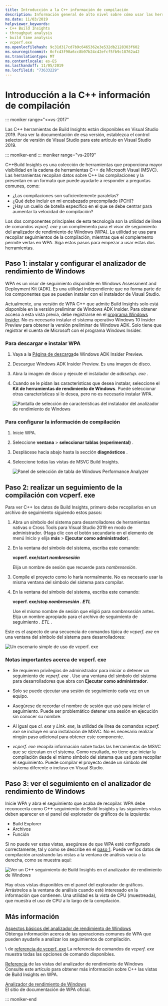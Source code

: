 ```yaml
---
title: Introducción a la C++ información de compilación
description: Información general de alto nivel sobre cómo usar las herramientas de análisis de rendimiento en tiempo de compilación que forman C++ parte de la información de compilación.
ms.date: 11/03/2019
helpviewer_keywords:
- C++ Build Insights
- throughput analysis
- build time analysis
- vcperf.exe
ms.openlocfilehash: 9c31d317cd7b9c6465362e3e532db2128303f602
ms.sourcegitcommit: 0cfc43f90a6cc8b97b24c42efcf5fb9c18762a42
ms.translationtype: MT
ms.contentlocale: es-ES
ms.lasthandoff: 11/05/2019
ms.locfileid: "73633229"
---
```

# <a name="get-started-with-c-build-insights"></a>Introducción a la C++ información de compilación

::: moniker range="<=vs-2017"

Las C++ herramientas de Build Insights están disponibles en Visual Studio 2019. Para ver la documentación de esa versión, establezca el control selector de versión de Visual Studio para este artículo en Visual Studio 2019.

::: moniker-end
::: moniker range="vs-2019"

C++Build Insights es una colección de herramientas que proporciona mayor visibilidad en la cadena de herramientas C++ de Microsoft Visual (MSVC). Las herramientas recopilan datos sobre C++ las compilaciones y la presentan en un formato que puede ayudarle a responder a preguntas comunes, como:

- ¿Las compilaciones son suficientemente paralelas?
- ¿Qué debo incluir en mi encabezado precompilado (PCH)?
- ¿Hay un cuello de botella específico en el que se debe centrar para aumentar la velocidad de compilación?

Los dos componentes principales de esta tecnología son la utilidad de línea de comandos *vcperf. exe* y un complemento para el visor de seguimiento del analizador de rendimiento de Windows (WPA). La utilidad se usa para recopilar seguimientos de la compilación, mientras que el complemento permite verlas en WPA. Siga estos pasos para empezar a usar estas dos herramientas.

## <a name="step-1-install-and-configure-windows-performance-analyzer"></a>Paso 1: instalar y configurar el analizador de rendimiento de Windows

WPA es un visor de seguimiento disponible en Windows Assessment and Deployment Kit (ADK). Es una utilidad independiente que no forma parte de los componentes que se pueden instalar con el instalador de Visual Studio.

Actualmente, una versión de WPA C++ que admite Build Insights solo está disponible en la versión preliminar de Windows ADK Insider. Para obtener acceso a esta vista previa, debe registrarse en el [programa Windows Insider](https://insider.windows.com). No es necesario instalar el sistema operativo Windows 10 Insider Preview para obtener la versión preliminar de Windows ADK. Solo tiene que registrar el cuenta de Microsoft con el programa Windows Insider.

### <a name="to-download-and-install-wpa"></a>Para descargar e instalar WPA

1. Vaya a la [Página de descarga](https://www.microsoft.com/software-download/windowsinsiderpreviewADK)de Windows ADK Insider Preview.

1. Descargue Windows ADK Insider Preview. Es una imagen de disco.

1. Abra la imagen de disco y ejecute el instalador de *adksetup. exe* .

1. Cuando se le pidan las características que desea instalar, seleccione el **Kit de herramientas de rendimiento de Windows**. Puede seleccionar otras características si lo desea, pero no es necesario instalar WPA.

   ![Pantalla de selección de características del instalador del analizador de rendimiento de Windows](media/wpa-installation.png)

### <a name="configuration-steps"></a>Para configurar la información de compilación

1. Inicie WPA.

1. Seleccione **ventana** > **seleccionar tablas (experimental)** .

1. Desplácese hacia abajo hasta la sección **diagnósticos** .

1. Seleccione todas las vistas de MSVC Build Insights.

   ![Panel de selección de tabla de Windows Performance Analyzer](media/wpa-configuration.png)

## <a name="step-2-trace-your-build-with-vcperfexe"></a>Paso 2: realizar un seguimiento de la compilación con vcperf. exe

Para ver C++ los datos de Build Insights, primero debe recopilarlos en un archivo de seguimiento siguiendo estos pasos:

1. Abra un símbolo del sistema para desarrolladores de herramientas nativas o Cross Tools para Visual Studio 2019 en modo de administrador. (Haga clic con el botón secundario en el elemento de menú Inicio y elija **más** > **Ejecutar como administrador**).

1. En la ventana del símbolo del sistema, escriba este comando:

   **vcperf. exe/start _nombresesión_**

   Elija un nombre de sesión que recuerde para *nombresesión*.

1. Compile el proyecto como lo haría normalmente. No es necesario usar la misma ventana del símbolo del sistema para compilar.

1. En la ventana del símbolo del sistema, escriba este comando:

   **vcperf. exe/stop _nombresesión_ _. ETL_**

   Use el mismo nombre de sesión que eligió para *nombresesión* antes. Elija un nombre apropiado para el archivo de seguimiento de seguimiento *. ETL* .

Este es el aspecto de una secuencia de comandos típica de *vcperf. exe* en una ventana del símbolo del sistema para desarrolladores:

![Un escenario simple de uso de vcperf. exe](media/vcperf-simple-usage.png)

### <a name="important-notes-about-vcperfexe"></a>Notas importantes acerca de vcperf. exe

- Se requieren privilegios de administrador para iniciar o detener un seguimiento de *vcperf. exe* . Use una ventana del símbolo del sistema para desarrolladores que abra con **Ejecutar como administrador**.

- Solo se puede ejecutar una sesión de seguimiento cada vez en un equipo.

- Asegúrese de recordar el nombre de sesión que usó para iniciar el seguimiento. Puede ser problemático detener una sesión en ejecución sin conocer su nombre.

- Al igual que *cl. exe* y *Link. exe*, la utilidad de línea de comandos *vcperf. exe* se incluye en una instalación de MSVC. No es necesario realizar ningún paso adicional para obtener este componente.

- *vcperf. exe* recopila información sobre todas las herramientas de MSVC que se ejecutan en el sistema. Como resultado, no tiene que iniciar la compilación desde el mismo símbolo del sistema que usó para recopilar el seguimiento. Puede compilar el proyecto desde un símbolo del sistema diferente o incluso en Visual Studio.

## <a name="step-3-view-your-trace-in-windows-performance-analyzer"></a>Paso 3: ver el seguimiento en el analizador de rendimiento de Windows

Inicie WPA y abra el seguimiento que acaba de recopilar. WPA debe reconocerla como C++ seguimiento de Build Insights y las siguientes vistas deben aparecer en el panel del explorador de gráficos de la izquierda:

- Build Explorer
- Archivos
- Función

Si no puede ver estas vistas, asegúrese de que WPA esté configurado correctamente, tal y como se describe en el [paso 1](#configuration-steps). Puede ver los datos de compilación arrastrando las vistas a la ventana de análisis vacía a la derecha, como se muestra aquí:

![Ver un C++ seguimiento de Build Insights en el analizador de rendimiento de Windows](media/wpa-viewing-trace.gif)

Hay otras vistas disponibles en el panel del explorador de gráficos. Arrástrelos a la ventana de análisis cuando esté interesado en la información que contienen. Una utilidad es la vista de CPU (muestreada), que muestra el uso de CPU a lo largo de la compilación.

## <a name="more-information"></a>Más información

[Aspectos básicos del analizador de rendimiento de Windows](wpa-basics.md)\
Obtenga información acerca de las operaciones comunes de WPA que pueden ayudarle a analizar los seguimientos de compilación.

\ de [referencia de vcperf. exe](vcperf-reference.md)
La referencia de comandos de *vcperf. exe* muestra todas las opciones de comando disponibles.

[Referencia](wpa-views-reference.md) de las vistas del analizador de rendimiento de Windows\
Consulte este artículo para obtener más información sobre C++ las vistas de Build Insights en WPA.

[Analizador de rendimiento de Windows](/windows-hardware/test/wpt/windows-performance-analyzer)\
El sitio de documentación de WPA oficial.

::: moniker-end
